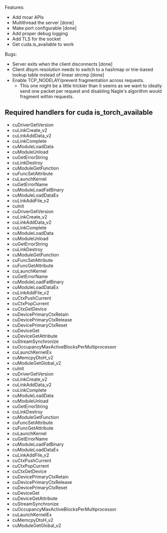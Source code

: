 Features:
- Add moar APIs
- Multithread the server [done]
- Make port configurable [done]
- Add proper debug logging
- Add TLS for the socket
- Get cuda.is_available to work

Bugs:
- Server exits when the client disconnects [done]
- Client dlsym resolution needs to switch to a hashmap or trie-based lookup table instead of linear strcmp [done]
- Enable TCP_NODELAY/prevent fragmentation across requests.
  - This one might be a little trickier than it seems as we want to ideally send one packet per request and disabling Nagle's algorithm would fragment within requests.

## Required handlers for cuda is_torch_available

- cuDriverGetVersion
- cuLinkCreate_v2
- cuLinkAddData_v2
- cuLinkComplete
- cuModuleLoadData
- cuModuleUnload
- cuGetErrorString
- cuLinkDestroy
- cuModuleGetFunction
- cuFuncSetAttribute
- cuLaunchKernel
- cuGetErrorName
- cuModuleLoadFatBinary
- cuModuleLoadDataEx
- cuLinkAddFile_v2
- cuInit
- cuDriverGetVersion
- cuLinkCreate_v2
- cuLinkAddData_v2
- cuLinkComplete
- cuModuleLoadData
- cuModuleUnload
- cuGetErrorString
- cuLinkDestroy
- cuModuleGetFunction
- cuFuncSetAttribute
- cuFuncGetAttribute
- cuLaunchKernel
- cuGetErrorName
- cuModuleLoadFatBinary
- cuModuleLoadDataEx
- cuLinkAddFile_v2
- cuCtxPushCurrent
- cuCtxPopCurrent
- cuCtxGetDevice
- cuDevicePrimaryCtxRetain
- cuDevicePrimaryCtxRelease
- cuDevicePrimaryCtxReset
- cuDeviceGet
- cuDeviceGetAttribute
- cuStreamSynchronize
- cuOccupancyMaxActiveBlocksPerMultiprocessor
- cuLaunchKernelEx
- cuMemcpyDtoH_v2
- cuModuleGetGlobal_v2
- cuInit
- cuDriverGetVersion
- cuLinkCreate_v2
- cuLinkAddData_v2
- cuLinkComplete
- cuModuleLoadData
- cuModuleUnload
- cuGetErrorString
- cuLinkDestroy
- cuModuleGetFunction
- cuFuncSetAttribute
- cuFuncGetAttribute
- cuLaunchKernel
- cuGetErrorName
- cuModuleLoadFatBinary
- cuModuleLoadDataEx
- cuLinkAddFile_v2
- cuCtxPushCurrent
- cuCtxPopCurrent
- cuCtxGetDevice
- cuDevicePrimaryCtxRetain
- cuDevicePrimaryCtxRelease
- cuDevicePrimaryCtxReset
- cuDeviceGet
- cuDeviceGetAttribute
- cuStreamSynchronize
- cuOccupancyMaxActiveBlocksPerMultiprocessor
- cuLaunchKernelEx
- cuMemcpyDtoH_v2
- cuModuleGetGlobal_v2
